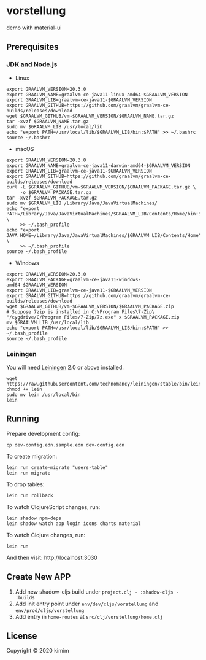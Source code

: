 # vorstellung

demo with material-ui

## Prerequisites

### JDK and Node.js

- Linux

```shell
export GRAALVM_VERSION=20.3.0
export GRAALVM_NAME=graalvm-ce-java11-linux-amd64-$GRAALVM_VERSION
export GRAALVM_LIB=graalvm-ce-java11-$GRAALVM_VERSION
export GRAALVM_GITHUB=https://github.com/graalvm/graalvm-ce-builds/releases/download
wget $GRAALVM_GITHUB/vm-$GRAALVM_VERSION/$GRAALVM_NAME.tar.gz
tar -xvzf $GRAALVM_NAME.tar.gz
sudo mv $GRAALVM_LIB /usr/local/lib
echo "export PATH=/usr/local/lib/$GRAALVM_LIB/bin:$PATH" >> ~/.bashrc
source ~/.bashrc
```

- macOS

```shell
export GRAALVM_VERSION=20.3.0
export GRAALVM_NAME=graalvm-ce-java11-darwin-amd64-$GRAALVM_VERSION
export GRAALVM_LIB=graalvm-ce-java11-$GRAALVM_VERSION
export GRAALVM_GITHUB=https://github.com/graalvm/graalvm-ce-builds/releases/download
curl -L $GRAALVM_GITHUB/vm-$GRAALVM_VERSION/$GRAALVM_PACKAGE.tar.gz \
     -o $GRAALVM_PACKAGE.tar.gz
tar -xvzf $GRAALVM_PACKAGE.tar.gz
sudo mv $GRAALVM_LIB /Library/Java/JavaVirtualMachines/
echo "export PATH=/Library/Java/JavaVirtualMachines/$GRAALVM_LIB/Contents/Home/bin:$PATH" \
     >> ~/.bash_profile
echo "export JAVA_HOME=/Library/Java/JavaVirtualMachines/$GRAALVM_LIB/Contents/Home" \
     >> ~/.bash_profile
source ~/.bash_profile
```

- Windows

```shell
export GRAALVM_VERSION=20.3.0
export GRAALVM_PACKAGE=graalvm-ce-java11-windows-amd64-$GRAALVM_VERSION
export GRAALVM_LIB=graalvm-ce-java11-$GRAALVM_VERSION
export GRAALVM_GITHUB=https://github.com/graalvm/graalvm-ce-builds/releases/download
wget $GRAALVM_GITHUB/vm-$GRAALVM_VERSION/$GRAALVM_PACKAGE.zip
# Suppose 7zip is installed in C:\Program Files\7-Zip\
"/cygdrive/C/Program Files/7-Zip/7z.exe" x $GRAALVM_PACKAGE.zip
mv $GRAALVM_LIB /usr/local/lib
echo "export PATH=/usr/local/lib/$GRAALVM_LIB/bin:$PATH" >> ~/.bash_profile
source ~/.bash_profile

```

### Leiningen

You will need [Leiningen][1] 2.0 or above installed.

```shell
wget https://raw.githubusercontent.com/technomancy/leiningen/stable/bin/lein
chmod +x lein
sudo mv lein /usr/local/bin
lein
```

[1]: https://github.com/technomancy/leiningen

## Running

Prepare development config:

    cp dev-config.edn.sample.edn dev-config.edn

To create migration:

    lein run create-migrate "users-table"
    lein run migrate

To drop tables:

    lein run rollback

To watch ClojureScript changes, run:

    lein shadow npm-deps
    lein shadow watch app login icons charts material

To watch Clojure changes, run:

    lein run

And then visit: http://localhost:3030

## Create New APP

1. Add new shadow-cljs build under `project.clj - :shadow-cljs - :builds`
2. Add init entry point under `env/dev/cljs/vorstellung` and `env/prod/cljs/vorstellung`
3. Add entry in `home-routes` at `src/clj/vorstellung/home.clj`

## License

Copyright © 2020 kimim
